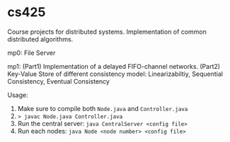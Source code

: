# cs425
Course projects for distributed systems. Implementation of common distributed algorithms. 

mp0: 
File Server

mp1: 
(Part1) Implementation of a delayed FIFO-channel networks. 
(Part2) Key-Value Store of different consistency model: Linearizabiltiy, Sequential Consistency, Eventual Consistency

Usage:
1. Make sure to compile both `Node.java` and `Controller.java` 
2. `> javac Node.java Controller.java`
3. Run the central server: `java CentralServer <config file>`
4. Run each nodes:  `java Node <node number> <config file>`
